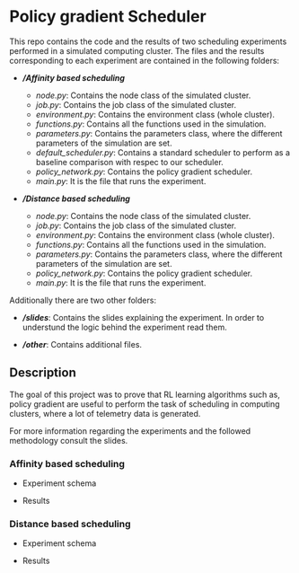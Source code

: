 # Policy gradient Scheduler

This repo contains the code and the results of two scheduling experiments performed in a simulated computing cluster. The files and the results corresponding to each experiment are contained in the following folders:

* ***/Affinity based scheduling***
  * *node.py*: Contains the node class of the simulated cluster.
  * *job.py*: Contains the job class of the simulated cluster.
  * *environment.py*: Contains the environment class (whole cluster).
  * *functions.py*: Contains all the functions used in the simulation.
  * *parameters.py*: Contains the parameters class, where the different parameters of the simulation are set.
  * *default_scheduler.py*: Contains a standard scheduler to perform as a baseline comparison with respec to our scheduler.
  * *policy_network.py*: Contains the policy gradient scheduler.
  * *main.py*: It is the file that runs the experiment.
  
* ***/Distance based scheduling***
  * *node.py*: Contains the node class of the simulated cluster.
  * *job.py*: Contains the job class of the simulated cluster.
  * *environment.py*: Contains the environment class (whole cluster).
  * *functions.py*: Contains all the functions used in the simulation.
  * *parameters.py*: Contains the parameters class, where the different parameters of the simulation are set.
  * *policy_network.py*: Contains the policy gradient scheduler.
  * *main.py*: It is the file that runs the experiment.

Additionally there are two other folders:

* ***/slides***: Contains the slides explaining the experiment. In order to understund the logic behind the experiment read them.

* ***/other***: Contains additional files.


## Description

The goal of this project was to prove that RL learning algorithms such as, policy gradient are useful to perform the task of scheduling in computing clusters, where a lot of telemetry data is generated.

For more information regarding the experiments and the followed methodology consult the slides.

### Affinity based scheduling

* Experiment schema

* Results

### Distance based scheduling

* Experiment schema

* Results
